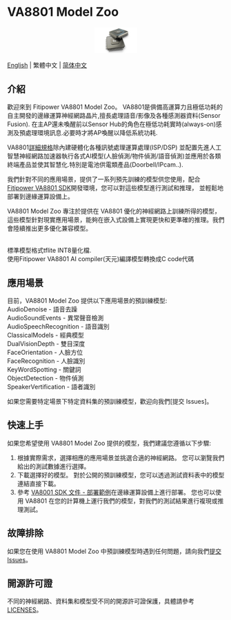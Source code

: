 # VA8801 Model Zoo

<div align="center">
  <a href="https://www.fitipower.com/" target="_blank"><img width="20%" src="./img02.webp"></a>
</div>

[English](README.md) | 繁體中文 | [简体中文](README_zh_CN.md)

## 介紹

歡迎來到 Fitipower VA8801 Model Zoo。
VA8801是俱備高運算力且極低功耗的自主開發的邊緣運算神經網路晶片,擅長處理語音/影像及各種感測器資料(Sensor Fusion). 在主AP還未喚醒前以Sensor Hub的角色在極低功耗實時(always-on)感測及預處理環境訊息.必要時才將AP喚醒以降低系統功耗.

VA8801[詳細規格](VA8801_Brochure_20240105.pdf)除內建硬體化各種訊號處理運算處理(ISP/DSP) 並配置先進人工智慧神經網路加速器執行各式AI模型(人臉偵測/物件偵測/語音偵測)並應用於各類終端產品並使其智慧化.特別是電池供電類產品(Doorbell/IPcam..). 

我們針對不同的應用場景，提供了一系列預先訓練的模型供您使用，配合[Fitipower VA8801 SDK](https://www.fitipower.com/)開發環境，您可以對這些模型進行測試和推理， 並輕鬆地部署到邊緣運算設備上。

VA8801 Model Zoo 專注於提供在 VA8801 優化的神經網路上訓練所得的模型，這些模型針對現實應用場景，能夠在嵌入式設備上實現更快和更準確的推理。我們會陸續推出更多優化兼容模型。

<br>標準模型格式tflite INT8量化檔.
<br>使用Fitipower VA8801 AI compiler(天元)編譯模型轉換成C code代碼

## 應用場景
目前，VA8801 Model Zoo 提供以下應用場景的預訓練模型:
<br>AudioDenoise - 語音去躁 
<br>AudioSoundEvents - 異常聲音檢測
<br>AudioSpeechRecognition - 語音識別
<br>ClassicalModels - 經典模型
<br>DualVisionDepth - 雙目深度
<br>FaceOrientation - 人臉方位
<br>FaceRecognition - 人臉識別
<br>KeyWordSpotting - 關鍵詞
<br>ObjectDetection - 物件偵測
<br>SpeakerVertification - 語者識別                                                     

如果您需要特定場景下特定資料集的預訓練模型，歡迎向我們[提交 Issues]。

## 快速上手

如果您希望使用 VA8801 Model Zoo 提供的模型，我們建議您遵循以下步驟:

1. 根據實際需求，選擇相應的應用場景並挑選合適的神經網路。 您可以瀏覽我們給出的測試數據進行選擇。
2. 下載選擇好的模型。 對於公開的預訓練模型，您可以透過測試資料表中的模型連結直接下載。
3. 參考 [VA8001 SDK 文件 - 部署範例](https://www.fitipower.com/)在邊緣運算設備上進行部署。 您也可以使用 VA8801 在您的計算機上運行我們的模型，對我們的測試結果進行複現或推理測試。

## 故障排除

如果您在使用 VA8801 Model Zoo 中預訓練模型時遇到任何問題，請向我們[提交 Issues](https://www.fitipower.com/)。

## 開源許可證

不同的神經網路、資料集和模型受不同的開源許可證保護，具體請參考 [LICENSES](LICENSES)。